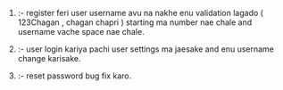 1. :- register feri user username avu na nakhe enu validation lagado ( 123Chagan , chagan chapri ) starting ma number nae chale and username vache space nae chale.

2. :- user login kariya pachi user settings ma jaesake and enu username change karisake. 

3. :- reset password bug fix karo.